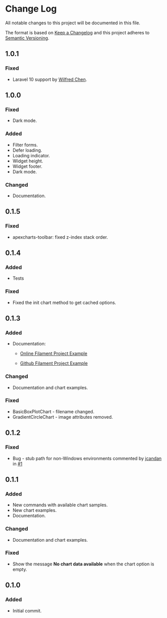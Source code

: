 # Change Log

All notable changes to this project will be documented in this file.

The format is based on [Keep a Changelog](http://keepachangelog.com/)
and this project adheres to [Semantic Versioning](http://semver.org/).

## 1.0.1

### Fixed

-   Laravel 10 support by [Wilfred Chen](https://github.com/wilfredchen).

## 1.0.0

### Fixed

-   Dark mode.

### Added

-   Filter forms.
-   Defer loading.
-   Loading indicator.
-   Widget height.
-   Widget footer.
-   Dark mode.

### Changed

-   Documentation.

## 0.1.5

### Fixed

-   apexcharts-toolbar: fixed z-index stack order.

## 0.1.4

### Added

-   Tests

### Fixed

-   Fixed the init chart method to get cached options.

## 0.1.3

### Added

-   Documentation:

    -   [Online Filament Project Example](https://filament-apex-charts-demo.leandroferreira.dev.br/)

    -   [Github Filament Project Example](https://github.com/leandrocfe/filament-apex-charts-demo)

### Changed

-   Documentation and chart examples.

### Fixed

-   BasicBoxPlotChart - filename changed.
-   GradientCircleChart - image attributes removed.

## 0.1.2

### Fixed

-   Bug - stub path for non-Windows environments commented by [jcandan](https://github.com/jcandan) in [#1](https://github.com/leandrocfe/filament-apex-charts/issues/1)

## 0.1.1

### Added

-   New commands with available chart samples.
-   New chart examples.
-   Documentation.

### Changed

-   Documentation and chart examples.

### Fixed

-   Show the message **No chart data available** when the chart option is empty.

## 0.1.0

### Added

-   Initial commit.
